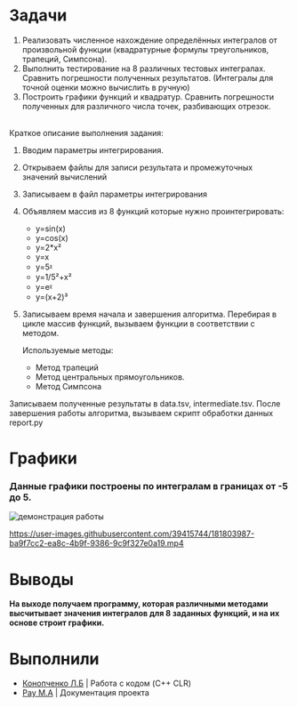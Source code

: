 # Задачи


1. Реализовать численное нахождение определённых интегралов от произвольной функции (квадратурные формулы треугольников, трапеций, Симпсона).
 2. Выполнить тестирование на 8 различных тестовых интегралах. Сравнить погрешности полученных результатов. (Интегралы для точной оценки можно вычислить в ручную) 
3. Построить графики функций и квадратур. Сравнить погрешности полученных для различного числа точек, разбивающих отрезок.  
 
 
 Краткое описание выполнения задания:

1.	Вводим параметры интегрирования.
2.	Открываем файлы для записи результата и промежуточных значений вычислений
3.	Записываем в файл параметры интегрирования
4.	Объявляем массив из 8 функций которые нужно проинтегрировать: 

	*	y=sin(x)    									
	*	y=cos(x)  									
	*	y=2*x²									
	*	y=x                                                       
	*	y=5ᵡ                                                      
	*	y=1/5²+x²                                                 
	*	y=eᵡ                                                      
	*	y=(x+2)³

5.	Записываем время начала и завершения алгоритма. Перебирая в цикле массив функций, вызываем функции в соответствии с методом. 

	Используемые методы:
	
	*	Метод трапеций
	*	Метод центральных прямоугольников.
	*	Метод Симпсона
	
Записываем полученные результаты в data.tsv,  intermediate.tsv.
После завершения работы алгоритма, вызываем скрипт обработки данных report.py
 
# Графики
### Данные графики построены по интегралам в границах от -5 до 5.

![демонстрация работы](https://user-images.githubusercontent.com/39415744/181803964-fd7d49ba-26d5-4ded-81c6-c9218dc85438.gif)



https://user-images.githubusercontent.com/39415744/181803987-ba9f7cc2-ea8c-4b9f-9386-9c9f327e0a19.mp4


 
 
 
 


# Выводы
**На выходе получаем программу, которая различными методами высчитывает значения интегралов для 8 заданных функций, и на их основе строит графики.**

# Выполнили

   * [Конопченко Л.Б](https://github.com/leonrew) | Работа с кодом (C++ CLR)
   * [Рау М.А](https://github.com/R3MSKy) | Документация проекта
  






